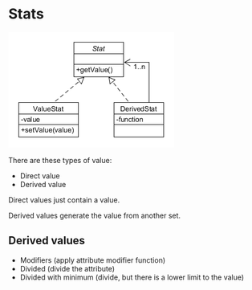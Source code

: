 # Stats

![](../img/diagram/stat_model.png)

There are these types of value:

* Direct value
* Derived value

Direct values just contain a value.

Derived values generate the value from another set.

## Derived values

* Modifiers (apply attribute modifier function)
* Divided (divide the attribute)
* Divided with minimum (divide, but there is a lower limit to the value)

